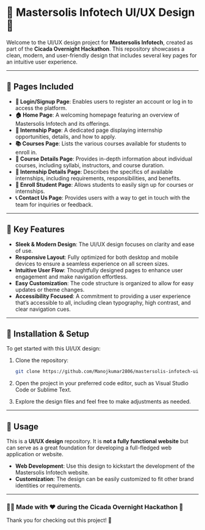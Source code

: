 # 🌟 Mastersolis Infotech UI/UX Design 🌟

Welcome to the UI/UX design project for **Mastersolis Infotech**, created as part of the **Cicada Overnight Hackathon**. This repository showcases a clean, modern, and user-friendly design that includes several key pages for an intuitive user experience.

---

## 📄 Pages Included

- **🔑 Login/Signup Page**: Enables users to register an account or log in to access the platform.
- **🏠 Home Page**: A welcoming homepage featuring an overview of Mastersolis Infotech and its offerings.
- **💼 Internship Page**: A dedicated page displaying internship opportunities, details, and how to apply.
- **📚 Courses Page**: Lists the various courses available for students to enroll in.
- **📖 Course Details Page**: Provides in-depth information about individual courses, including syllabi, instructors, and course duration.
- **📝 Internship Details Page**: Describes the specifics of available internships, including requirements, responsibilities, and benefits.
- **📝 Enroll Student Page**: Allows students to easily sign up for courses or internships.
- **📞 Contact Us Page**: Provides users with a way to get in touch with the team for inquiries or feedback.

---

## 🚀 Key Features

- **Sleek & Modern Design**: The UI/UX design focuses on clarity and ease of use.
- **Responsive Layout**: Fully optimized for both desktop and mobile devices to ensure a seamless experience on all screen sizes.
- **Intuitive User Flow**: Thoughtfully designed pages to enhance user engagement and make navigation effortless.
- **Easy Customization**: The code structure is organized to allow for easy updates or theme changes.
- **Accessibility Focused**: A commitment to providing a user experience that’s accessible to all, including clean typography, high contrast, and clear navigation cues.

---

## 🔧 Installation & Setup

To get started with this UI/UX design:

1. Clone the repository:
    ```bash
    git clone https://github.com/Manojkumar2806/mastersolis-infotech-ui-ux-design.git
    ```

2. Open the project in your preferred code editor, such as Visual Studio Code or Sublime Text.

3. Explore the design files and feel free to make adjustments as needed.

---

## 🎨 Usage

This is a **UI/UX design** repository. It is **not a fully functional website** but can serve as a great foundation for developing a full-fledged web application or website.

- **Web Development**: Use this design to kickstart the development of the Mastersolis Infotech website.
- **Customization**: The design can be easily customized to fit other brand identities or requirements.
  
---

### 👩‍💻 Made with ❤️ during the **Cicada Overnight Hackathon** 🚀

Thank you for checking out this project! 🚀
